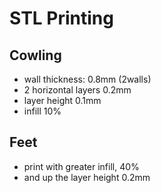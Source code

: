 # STL Printing

## Cowling

 * wall thickness: 0.8mm (2walls)
 * 2 horizontal layers 0.2mm
 * layer height 0.1mm
 * infill 10%

## Feet

 * print with greater infill, 40%
 * and up the layer height 0.2mm
